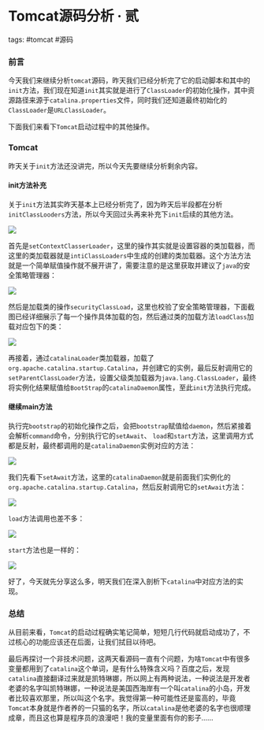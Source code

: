 # Tomcat源码分析 · 贰

tags: #tomcat #源码

### 前言

今天我们来继续分析`tomcat`源码，昨天我们已经分析完了它的启动脚本和其中的`init`方法，我们现在知道`init`其实就是进行了`ClassLoader`的初始化操作，其中资源路径来源于`catalina.properties`文件，同时我们还知道最终初始化的`ClassLoader`是`URLClassLoader`。

下面我们来看下`Tomcat`启动过程中的其他操作。

### Tomcat

昨天关于`init`方法还没讲完，所以今天先要继续分析剩余内容。

#### init方法补充

关于`init`方法其实昨天基本上已经分析完了，因为昨天后半段都在分析`initClassLooders`方法，所以今天回过头再来补充下`init`后续的其他方法。

![](https://syske-pic-bed.oss-cn-hangzhou.aliyuncs.com/imgs/images/20210928130435.png)

首先是`setContextClasserLoader`，这里的操作其实就是设置容器的类加载器，而这里的类加载器就是`intiClassLoaders`中生成的创建的类加载器。这个方法方法就是一个简单赋值操作就不展开讲了，需要注意的是这里获取并建议了`java`的安全策略管理器：

![](https://syske-pic-bed.oss-cn-hangzhou.aliyuncs.com/imgs/images/20210928132924.png)

然后是加载类的操作`securityClassLoad`，这里也校验了安全策略管理器，下面截图已经详细展示了每一个操作具体加载的包，然后通过类的加载方法`loadClass`加载对应包下的类：

![](https://syske-pic-bed.oss-cn-hangzhou.aliyuncs.com/imgs/images/20210928132738.png)

再接着，通过`catalinaLoader`类加载器，加载了`org.apache.catalina.startup.Catalina`，并创建它的实例，最后反射调用它的`setParentClassLoader`方法，设置父级类加载器为`java.lang.ClassLoader`，最终将实例化结果赋值给`BootStrap`的`catalinaDaemon`属性，至此`init`方法执行完成。

#### 继续main方法

执行完`bootstrap`的初始化操作之后，会把`bootstrap`赋值给`daemon`，然后紧接着会解析`command`命令，分别执行它的`setAwait`、 `load`和`start`方法，这里调用方式都是反射，最终都调用的是`catalinaDaemon`实例对应的方法：

![](https://syske-pic-bed.oss-cn-hangzhou.aliyuncs.com/imgs/blog/20210928225134.png)

我们先看下`setAwait`方法，这里的`catalinaDaemon`就是前面我们实例化的`org.apache.catalina.startup.Catalina`，然后反射调用它的`setAwait`方法：

![](https://syske-pic-bed.oss-cn-hangzhou.aliyuncs.com/imgs/blog/20210928225630.png)

`load`方法调用也差不多：

![](https://syske-pic-bed.oss-cn-hangzhou.aliyuncs.com/imgs/blog/20210928225842.png)

`start`方法也是一样的：

![](https://syske-pic-bed.oss-cn-hangzhou.aliyuncs.com/imgs/blog/20210928225915.png)

好了，今天就先分享这么多，明天我们在深入剖析下`catalina`中对应方法的实现。



### 总结

从目前来看，`Tomcat`的启动过程确实笔记简单，短短几行代码就启动成功了，不过核心的功能应该还在后面，让我们拭目以待吧。

最后再探讨一个非技术问题，这两天看源码一直有个问题，为啥`Tomcat`中有很多变量都用到了`catalina`这个单词，是有什么特殊含义吗？百度之后，发现`catalina`直接翻译过来就是凯特琳娜，所以网上有两种说法，一种说法是开发者老婆的名字叫凯特琳娜，一种说法是美国西海岸有一个叫`catalina`的小岛，开发者比较喜欢那里，所以叫这个名字。我觉得第一种可能性还是蛮高的，毕竟`Tomcat`本身就是作者养的一只猫的名字，所以`catalina`是他老婆的名字也很顺理成章，而且这也算是程序员的浪漫吧！我的变量里面有你的影子……

